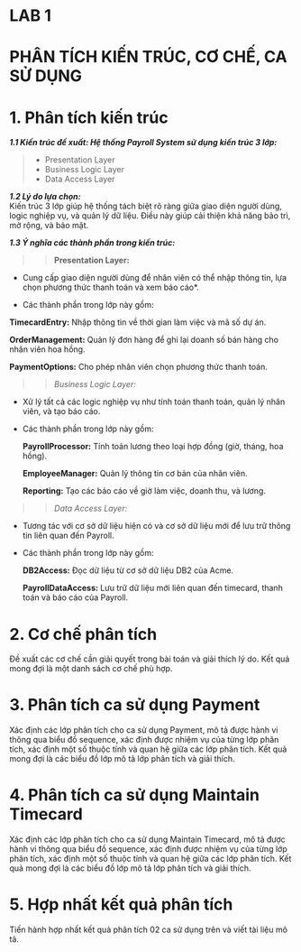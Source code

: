 # LAB 1

# PHÂN TÍCH KIẾN TRÚC, CƠ CHẾ, CA SỬ DỤNG

# 1. Phân tích kiến trúc

 ***1.1 Kiến trúc đề xuất: Hệ thống Payroll System sử dụng kiến trúc 3 lớp:***

> - Presentation Layer
> - Business Logic Layer
> - Data Access Layer

***1.2 Lý do lựa chọn:***  
   Kiến trúc 3 lớp giúp hệ thống tách biệt rõ ràng giữa giao diện người dùng, logic nghiệp vụ, và quản lý dữ liệu. Điều này giúp cải thiện khả năng bảo trì, mở rộng, và bảo mật.

***1.3 Ý nghĩa các thành phần trong kiến trúc:***

>> **Presentation Layer:**

* Cung cấp giao diện người dùng để nhân viên có thể nhập thông tin, lựa chọn phương thức thanh toán và xem báo cáo*.</p>
 
 * Các thành phần trong lớp này gồm:

**TimecardEntry:** Nhập thông tin về thời gian làm việc và mã số dự án.</p>
**OrderManagement:** Quản lý đơn hàng để ghi lại doanh số bán hàng cho nhân viên hoa hồng.</p>
**PaymentOptions:** Cho phép nhân viên chọn phương thức thanh toán.</p>
</p>

>> *Business Logic Layer:* </p>
- Xử lý tất cả các logic nghiệp vụ như tính toán thanh toán, quản lý nhân viên, và tạo báo cáo.</p>
 * Các thành phần trong lớp này gồm:</p>
**PayrollProcessor:** Tính toán lương theo loại hợp đồng (giờ, tháng, hoa hồng).</p>
**EmployeeManager:** Quản lý thông tin cơ bản của nhân viên.</p>
**Reporting:** Tạo các báo cáo về giờ làm việc, doanh thu, và lương.</p>

>> *Data Access Layer:*

* Tương tác với cơ sở dữ liệu hiện có và cơ sở dữ liệu mới để lưu trữ thông tin liên quan đến Payroll.</p>
* Các thành phần trong lớp này gồm:    </p>
**DB2Access:** Đọc dữ liệu từ cơ sở dữ liệu DB2 của Acme.</p>
**PayrollDataAccess:** Lưu trữ dữ liệu mới liên quan đến timecard, thanh toán và báo cáo của Payroll.</p>

# 2. Cơ chế phân tích
Đề xuất các cơ chế cần giải quyết trong bài toán và giải thích lý do. Kết quả mong đợi là một danh sách cơ chế phù hợp.
# 3. Phân tích ca sử dụng Payment
Xác định các lớp phân tích cho ca sử dụng Payment, mô tả được hành vi thông qua biểu đồ sequence, xác định được nhiệm vụ của từng lớp phân tích, xác định một số thuộc tính và quan hệ giữa các lớp phân tích. Kết quả mong đợi là các biểu đồ lớp mô tả lớp phân tích và giải thích.
# 4. Phân tích ca sử dụng Maintain Timecard
Xác định các lớp phân tích cho ca sử dụng Maintain Timecard, mô tả được hành vi thông qua biểu đồ sequence, xác định được nhiệm vụ của từng lớp phân tích, xác định một số thuộc tính và quan hệ giữa các lớp phân tích. Kết quả mong đợi là các biểu đồ lớp mô tả lớp phân tích và giải thích.
# 5. Hợp nhất kết quả phân tích
Tiến hành hợp nhất kết quả phân tích 02 ca sử dụng trên và viết tài liệu mô tả.

